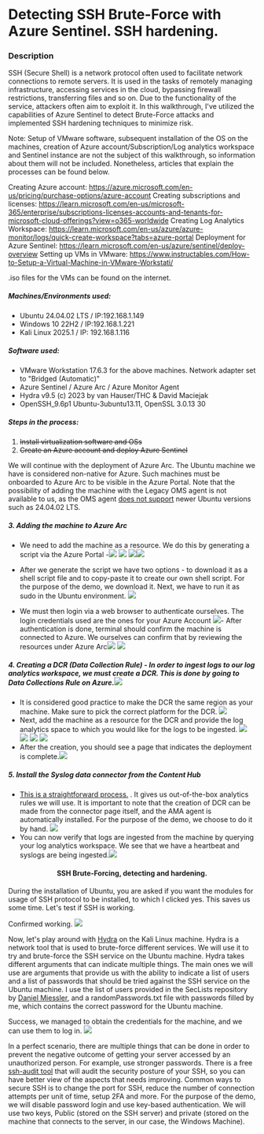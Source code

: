 # Detecting SSH Brute-Force with Azure Sentinel. SSH hardening.

### Description

SSH (Secure Shell) is a network protocol often used to facilitate network connections to remote servers. It is used in the tasks of remotely managing infrastructure, accessing services in the cloud, bypassing firewall restrictions, transferring files and so on. Due to the functionality of the service, attackers often aim to exploit it. In this walkthrough, I've utilized the capabilities of Azure Sentinel to detect Brute-Force attacks and implemented SSH hardening techniques to minimize risk.

Note: Setup of VMware software, subsequent installation of the OS on the machines, creation of Azure account/Subscription/Log analytics workspace and Sentinel instance are not the subject of this walkthrough, so information about them will not be included. Nonetheless, articles that explain the processes can be found below.

Creating Azure account: https://azure.microsoft.com/en-us/pricing/purchase-options/azure-account
Creating subscriptions and licenses: https://learn.microsoft.com/en-us/microsoft-365/enterprise/subscriptions-licenses-accounts-and-tenants-for-microsoft-cloud-offerings?view=o365-worldwide
Creating Log Analytics Workspace: https://learn.microsoft.com/en-us/azure/azure-monitor/logs/quick-create-workspace?tabs=azure-portal
Deployment for Azure Sentinel: https://learn.microsoft.com/en-us/azure/sentinel/deploy-overview
Setting up VMs in VMware: https://www.instructables.com/How-to-Setup-a-Virtual-Machine-in-VMware-Workstati/

.iso files for the VMs can be found on the internet.

##### Machines/Environments used:
- Ubuntu 24.04.02 LTS / IP:192.168.1.149
- Windows 10 22H2 / IP:192.168.1.221
- Kali Linux 2025.1 / IP: 192.168.1.116

##### Software used:
- VMware Workstation 17.6.3 for the above machines. Network adapter set to "Bridged (Automatic)"
- Azure Sentinel / Azure Arc / Azure Monitor Agent
- Hydra v9.5 (c) 2023 by van Hauser/THC & David Maciejak
- OpenSSH_9.6p1 Ubuntu-3ubuntu13.11, OpenSSL 3.0.13 30


##### Steps in the process:
1. ~~Install virtualization software and OSs~~
2. ~~Create an Azure account and deploy Azure Sentinel~~


We will continue with the deployment of Azure Arc. The Ubuntu machine we have is considered non-native for Azure. Such machines must be onboarded to Azure Arc to be visible in the Azure Portal. Note that the possibility of adding the machine with the Legacy OMS agent is not available to us, as the OMS agent [does not support](https://github.com/microsoft/OMS-Agent-for-Linux) newer Ubuntu versions such as 24.04.02 LTS. 

##### 3. Adding the machine to Azure Arc
- We need to add the machine as a resource. We do this by generating a script via the Azure Portal
-![](Images/Screenshot%202025-06-03%20224541.png)
![](Images/Screenshot%202025-06-03%20225345.png)
![](Images/Screenshot%202025-06-03%20225406.png)![](Images/Screenshot%202025-06-03%20225646.png)

- After we generate the script we have two options - to download it as a shell script file and to copy-paste it to create our own shell script. For the purpose of the demo, we download it. Next, we have to run it as sudo in the Ubuntu environment.
![](Images/Screenshot%202025-06-03%20235445.png)
- We must then login via a web browser to authenticate ourselves. The login credentials used are the ones for your Azure Account
![](Images/Screenshot%202025-06-03%20235621.png)- After authentication is done, terminal should confirm the machine is connected to Azure. We ourselves can confirm that by reviewing the resources under Azure Arc![](Images/Screenshot%202025-06-03%20235752.png)
![](Images/Screenshot%202025-06-03%20235927.png)

##### 4. Creating a DCR (Data Collection Rule) - In order to ingest logs to our log analytics workspace, we must create a DCR. This is done by going to Data Collections Rule on Azure.![](Images/Screenshot%202025-06-04%20000229.png)
- It is considered good practice to make the DCR the same region as your machine. Make sure to pick the correct platform for the DCR. ![](Images/Screenshot%202025-06-04%20000337.png)
- Next, add the machine as a resource for the DCR and provide the log analytics space to which you would like for the logs to be ingested.
![](Images/Screenshot%202025-06-04%20000443.png)
![](Images/Screenshot%202025-06-04%20000513.png)
![](Images/Screenshot%202025-06-04%20000548.png)
![](Images/Screenshot%202025-06-04%20000632.png) 
- After the creation, you should see a page that indicates the deployment is complete.![](Images/Screenshot%202025-06-04%20000720.png)
##### 5. Install the Syslog data connector from the Content Hub
- [This is a straightforward process.](https://learn.microsoft.com/en-us/azure/sentinel/cef-syslog-ama-overview?tabs=single#setup-process-to-collect-log-messages)  . It gives us out-of-the-box analytics rules we will use. It is important to note that the creation of DCR can be made from the connector page itself, and the AMA agent is automatically installed. For the purpose of the demo, we choose to do it by hand. ![](Images/Screenshot%202025-06-04%20001240.png)
- You can now verify that logs are ingested from the machine by querying your log analytics workspace. We see that we have a heartbeat and syslogs are being ingested.![](Images/Screenshot%202025-06-04%20001108.png)


#### <p align="center" >SSH Brute-Forcing, detecting and hardening.</p>


During the installation of Ubuntu, you are asked if you want the modules for usage of SSH protocol to be installed, to which I clicked yes. This saves us some time. Let's test if SSH is working.

Confirmed working.
![](Images/Screenshot%202025-06-04%20004522.png)

Now, let's play around with [Hydra](https://www.kali.org/tools/hydra/) on the Kali Linux machine. Hydra is a network tool that is used to brute-force different services. We will use it to try and brute-force the SSH service on the Ubuntu machine.  Hydra takes different arguments that can indicate multiple things. The main ones we will use are arguments that provide us with the ability to indicate a list of users and a list of passwords that should be tried against the SSH service on the Ubuntu machine. I use the list of users provided in the SecLists repository by [Daniel Miessler](https://github.com/danielmiessler), and a randomPasswords.txt file with passwords filled by me, which contains the correct password for the Ubuntu machine.

Success, we managed to obtain the credentials for the machine, and we can use them to log in.
![](Images/Screenshot%202025-06-04%20010039.png)

In a perfect scenario, there are multiple things that can be done in order to prevent the negative outcome of getting your server accessed by an unauthorized person. For example, use stronger passwords. There is a free [ssh-audit tool](https://github.com/jtesta/ssh-audit) that will audit the security posture of your SSH, so you can have better view of the aspects that needs improving. Common ways to secure SSH is to change the port for SSH, reduce the number of connection attempts per unit of time, setup 2FA and more. For the purpose of the demo, we will disable password login and use key-based authentication. We will use two keys, Public (stored on the SSH server) and private (stored on the machine that connects to the server, in our case, the Windows Machine).  

